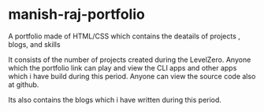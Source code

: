 # manish-raj-portfolio
 A portfolio made of HTML/CSS which contains the deatails of projects , blogs, and skills

It consists of the number of projects created during the LevelZero.
Anyone which the portfolio link can play and view the CLI apps and other apps which i have build during this period.
Anyone can view the source code also at github.

Its also contains the blogs which i have written during this period.
